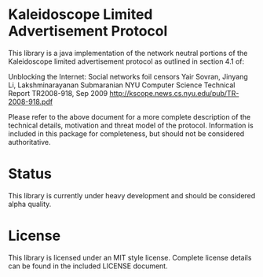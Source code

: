 
Kaleidoscope Limited Advertisement Protocol
===========================================

This library is a java implementation of the network neutral portions
of the Kaleidoscope limited advertisement protocol as outlined in 
section 4.1 of:

Unblocking the Internet: Social networks foil censors
Yair Sovran, Jinyang Li, Lakshminarayanan Submaranian
NYU Computer Science Technical Report TR2008-918, Sep 2009 
http://kscope.news.cs.nyu.edu/pub/TR-2008-918.pdf

Please refer to the above document for a more complete description of the 
technical details, motivation and threat model of the protocol.  Information 
is included in this package for completeness, but should not be considered
authoritative.

Status
======

This library is currently under heavy development and should be considered alpha quality.

License 
=======

This library is licensed under an MIT style license. 
Complete license details can be found in the included LICENSE document.

